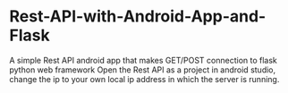 # Rest-API-with-Android-App-and-Flask
A simple Rest API android app that makes GET/POST connection to flask python web framework
Open the Rest API as a project in android studio, change the ip to your own local ip address in which the server is running.

